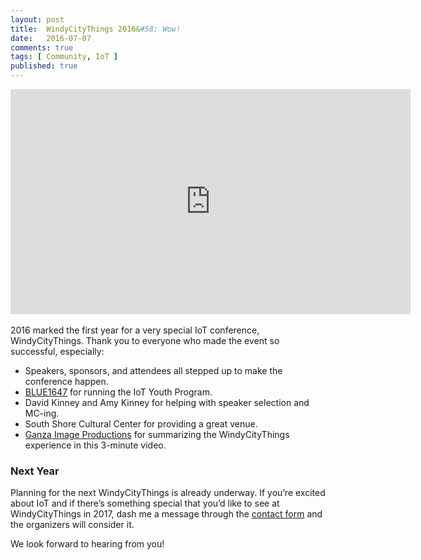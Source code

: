 ```yaml
---
layout: post
title:  WindyCityThings 2016&#58; Wow!
date:   2016-07-07
comments: true
tags: [ Community, IoT ]
published: true
---
```


<div class="video-container">
<iframe src="https://player.vimeo.com/video/173577064?color=f00004&title=0&byline=0&portrait=0" width="640" height="360" frameborder="0" webkitallowfullscreen mozallowfullscreen allowfullscreen></iframe>
</div>
&nbsp;<br/>
2016 marked the first year for a very special IoT conference, WindyCityThings. Thank you to everyone who made the event so successful, especially:

* Speakers, sponsors, and attendees all stepped up to make the conference happen.
* [BLUE1647](http://blue1647.com) for running the IoT Youth Program.
* David Kinney and Amy Kinney for helping with speaker selection and MC-ing.
* South Shore Cultural Center for providing a great venue.
* [Ganza Image Productions](http://ganzaimage.com) for summarizing the WindyCityThings experience in this 3-minute video.

<!--more-->

### Next Year

Planning for the next WindyCityThings is already underway. If you’re excited about IoT and if there’s something special that you’d like to see at WindyCityThings in 2017, dash me a message through the [contact form](/contact) and the organizers will consider it.

We look forward to hearing from you!

